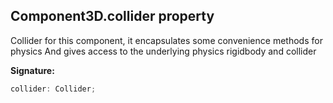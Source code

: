 
## Component3D.collider property

Collider for this component, it encapsulates some convenience methods for physics And gives access to the underlying physics rigidbody and collider

**Signature:**

```typescript
collider: Collider;
```
